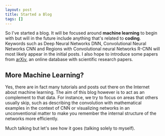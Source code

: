 ```yaml
---
layout: post
title: Started a Blog
tags: []
---
```


So I've started a blog. It will be focused around **machine learning** to begin with but will in the future include anything that's related to **coding**. Keywords such as Deep Neural Networks DNN, Convolutional Neural Networks CNN and Regions with Convolutional neural Networks R-CNN will most likely appear in the initial posts. I also hope to introduce some papers from [arXiv](http://arxiv.org), an online database with scientific research papers.

## More Machine Learning?
Yes, there are in fact many tutorials and posts out there on the Internet about machine learning. The aim of this blog however is to act as an complement to that data. For instance, we try to focus on areas that others usually skip, such as describing the convolution with mathematical examples in the context of CNN or visualizing networks in an unconventional matter to make you remember the internal structure of the networks more efficiently.

Much talking but let's see how it goes (talking solely to myself).
